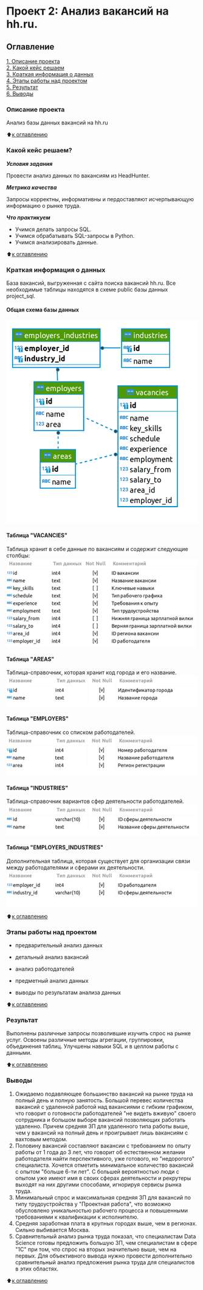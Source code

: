 # Проект 2: Анализ вакансий на hh.ru.

## Оглавление
[1. Описание проекта](https://github.com/Talic13th/SGlearning/blob/main/project_2/README.md#Описание-проекта)  
[2. Какой кейс решаем](https://github.com/Talic13th/SGlearning/blob/main/project_2/README.md#Какой-кейс-решаем)  
[3. Краткая информация о данных](https://github.com/Talic13th/SGlearning/blob/main/project_2/README.md#Краткая-информация-о-данных)  
[4. Этапы работы над проектом](https://github.com/Talic13th/SGlearning/blob/main/project_2/README.md#Этапы-работы-над-проектом)  
[5. Результат](https://github.com/Talic13th/SGlearning/blob/main/project_2/README.md#Результат)  
[6. Выводы](https://github.com/Talic13th/SGlearning/blob/main/project_2/README.md#Выводы)


### Описание проекта

Анализ базы данных вакансий на hh.ru

:arrow_up:[к оглавлению](https://github.com/Talic13th/SGlearning/blob/main/project_1/README.md#Оглавление)

### Какой кейс решаем?

***Условия задания***

Провести анализ данных по вакансиям из HeadHunter.

***Метрика качества***  

Запросы корректны, информативны и пердоставляют исчерпывающую информацию о рынке труда.

***Что практикуем***

* Учимся делать запросы SQL.
* Учимся обрабатывать SQL-запросы в Python.
* Учимся анализировать данные.

:arrow_up:[к оглавлению](https://github.com/Talic13th/SGlearning/blob/main/project_1/README.md#Оглавление)

### Краткая информация о данных
База вакансий, выгруженная с сайта поиска вакансий hh.ru. 
Все необходимые таблицы находятся в схеме public базы данных project_sql.

#### Общая схема базы данных
![Общая схема базы данных](/project_2/img/SQL_pj2_2_1.png)

#### Таблица "VACANCIES"
Таблица хранит в себе данные по вакансиям и содержит следующие столбцы:
![Таблица "VACANCIES"](/project_2/img/SQL_pj2_2_2.png)

#### Таблица "AREAS"
Таблица-справочник, которая хранит код города и его название.
![Таблица "AREAS"](/project_2/img/SQL_pj2_2_3.png)

#### Таблица "EMPLOYERS"
Таблица-справочник со списком работодателей.
![Таблица "EMPLOYERS"](/project_2/img/SQL_pj2_2_4.png)

#### Таблица "INDUSTRIES"
Таблица-справочник вариантов сфер деятельности работодателей.
![Таблица "INDUSTRIES"](/project_2/img/SQL_pj2_2_5.png)

#### Таблица "EMPLOYERS_INDUSTRIES"
Дополнительная таблица, которая существует для организации связи между работодателями и сферами их деятельности.
![Таблица "EMPLOYERS_INDUSTRIES"](/project_2/img/SQL_pj2_2_6.png)

:arrow_up:[к оглавлению](https://github.com/Talic13th/SGlearning/blob/main/project_1/README.md#Оглавление)

### Этапы работы над проектом

* предварительный анализ данных

* детальный анализ вакансий

* анализ работодателей

* предметный анализ данных

* выводы по результатам анализа данных

:arrow_up:[к оглавлению](https://github.com/Talic13th/SGlearning/blob/main/project_1/README.md#Оглавление)

### Результат
Выполнены различные запросы позволившие изучить спрос на рынке услуг. 
Освоены различные методы агрегации, группировки, объединения таблиц. Улучшены навыки SQL и в целлом работы с данными. 

:arrow_up:[к оглавлению](https://github.com/Talic13th/SGlearning/blob/main/project_1/README.md#Оглавление)

### Выводы
1. Ожидаемо подавляющее большинство вакансий на рынке труда на полный день и полную занятость. Большой перевес количества вакансий с удаленной работой над вакансиями с гибким графиком, что говорит о готовности работодателей "не видеть вживую" своего сотрудника и большом выборе вакансий позволяющих работать удаленно. Причем средняя ЗП для удаленного типа работы выше, чем у вакансий на полный день и проигрывает лишь вакансиям с вахтовым методом.
2. Половину вакансий составляют вакансии с требованием по опыту работы от 1 года до 3 лет, что говорит об естественном желании работодателя найти перспективного, уже готового, но "недорогого" специалиста. Хочется отметить минимальное количество вакансий с опытом "больше 6-ти лет". С большей вероятностью люди с опытом уже имеют имя в своих сферах деятельности и рекрутеры выходят на них другими способами, игнорируя сервисы рынка труда.
3. Минимальный спрос и максимальная средняя ЗП для вакансий по типу трудоустройства у "Проектная работа", что возможно обусловлено уникальностью рабочего процесса и повышенными требованиями к квалификации к исполнителю.
4. Средняя заработная плата в крупных городах выше, чем в регионах. Сильно выбивается Москва.
5. Сравнительный анализ рынка труда показал, что специалистам Data Science готовы предложить большую ЗП, чем специалистам в сфере "1С" при том, что спрос на вторых значительно выше, чем на первых. Для объективного вывода нужно провести дополнительно сравнительный анализ предложения рынка труда для специалистов в этих областях.



:arrow_up:[к оглавлению](https://github.com/Talic13th/SGlearning/blob/main/project_1/README.md#Оглавление)

